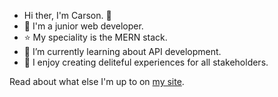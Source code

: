 - Hi ther, I'm Carson. 👋 
- 💼 I'm a junior web developer. 
- ⭐ My speciality is the MERN stack.
- 🌱 I’m currently learning about API development. 
- 💜 I enjoy creating deliteful experiences for all stakeholders.

Read about what else I'm up to on [my site](www.google.com). 
<!---
AMoran4/AMoran4 is a ✨ special ✨ repository because its `README.md` (this file) appears on your GitHub profile.
You can click the Preview link to take a look at your changes.
--->
